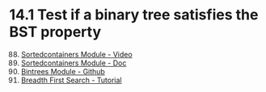 # 14.1 Test if a binary tree satisfies the BST property

88. [Sortedcontainers Module - Video](https://www.youtube.com/watch?v=7z2Ki44Vs4E)
89. [Sortedcontainers Module - Doc](http://www.grantjenks.com/docs/sortedcontainers/)
90. [Bintrees Module - Github](https://github.com/mozman/bintrees)
91. [Breadth First Search - Tutorial](https://www.geeksforgeeks.org/breadth-first-search-or-bfs-for-a-graph/)
